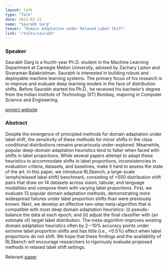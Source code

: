 ```yaml
---
layout: talk
type: "Talk"
date: 2023-03-22
name: "Saurabh Garg"
teaser: "Domain Adaptation under Relaxed Label Shift"
link: "/talks/saurabh"
---
```


### Speaker 
Saurabh Garg is a fourth-year Ph.D. student in the Machine Learning Department at Carnegie Mellon University, advised by Zachary Lipton and Sivaraman Balakrishnan. Saurabh is interested in building robust and deployable machine learning systems. The primary focus of his research is to improve and evaluate deep learning models in the face of distribution shifts.  Before Saurabh started his Ph.D., he received his bachelor’s degree from the Indian Institute of Technology (IIT) Bombay, majoring in Computer Science and Engineering. 

[project website](https://sites.google.com/view/rlsbench/)

### Abstract 
Despite the emergence of principled methods for domain adaptation under label shift, the sensitivity of these methods for minor shifts in the class conditional distributions remains precariously under-explored. Meanwhile, popular deep-domain adaptation heuristics tend to falter when faced with shifts in label proportions. While several papers attempt to adapt these heuristics to accommodate shifts in label proportions, inconsistencies in evaluation criteria, datasets, and baselines, make it hard to assess the state of the art. In this paper, we introduce RLSbench, a large-scale \emph{relaxed label shift} benchmark, consisting of $>$500 distribution shift pairs that draw on 14 datasets across vision, tabular, and language modalities and compose them with varying label proportions. First, we evaluate 13 popular domain adaptation methods, demonstrating more widespread failures under label proportion shifts than were previously known. Next, we develop an effective two-step meta-algorithm that is compatible with most deep domain adaptation heuristics: (i) pseudo-balance the data at each epoch; and (ii) adjust the final classifier with (an estimate of) target label distribution. The meta-algorithm improves existing domain adaptation heuristics often by 2--10\% accuracy points under extreme label proportion shifts and has little (i.e., $<$0.5\%) effect when label proportions do not shift. We hope that these findings and the availability of RLSbench will encourage researchers to rigorously evaluate proposed methods in relaxed label shift settings. 

Relevant [paper](https://arxiv.org/abs/2302.03020)
